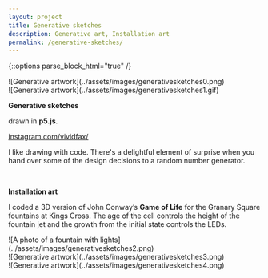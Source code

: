 ```yaml
---
layout: project
title: Generative sketches
description: Generative art, Installation art
permalink: /generative-sketches/
---
```

{::options parse_block_html="true" /}

<div class="col-12 col-md-6 mb-3">
![Generative artwork](../assets/images/generativesketches0.png)
</div>
<div class="col-12 col-md-6 mb-5">
![Generative artwork](../assets/images/generativesketches1.gif)
</div>

<div class="col-12 offset-sm-0 col-md-8 offset-md-2 col-lg-6 offset-lg-3 vertical-center">

**Generative sketches**

<div class="indent">

drawn in **p5.js**.

[instagram.com/vividfax/](https://www.instagram.com/vividfax/)

I like drawing with code. There's a delightful element of surprise when you hand over some of the design decisions to a random number generator.

</div><br>

**Installation art**<br>

<div class="indent">

I coded a 3D version of John Conway’s **Game of Life** for the Granary Square fountains at Kings Cross. The age of the cell controls the height of the fountain jet and the growth from the initial state controls the LEDs.

</div>

</div>

<div class="col-12 mt-5 mb-3">
![A photo of a fountain with lights](../assets/images/generativesketches2.png)
</div>

<div class="col-12 col-md-6 mb-3">
![Generative artwork](../assets/images/generativesketches3.png)
</div>
<div class="col-12 col-md-6">
![Generative artwork](../assets/images/generativesketches4.png)
</div>
